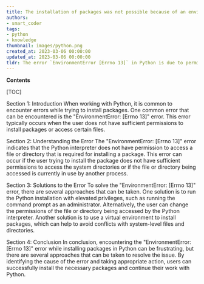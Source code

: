 ```yaml
---
title: The installation of packages was not possible because of an environmenterror [errno 13]
authors:
- smart_coder
tags:
- python
- knowledge
thumbnail: images/python.png
created_at: 2023-03-06 00:00:00
updated_at: 2023-03-06 00:00:00
tldr: The error `EnvironmentError [Errno 13]` in Python is due to permission issues while trying to install packages.
---
```


**Contents**

[TOC]

Section 1: Introduction
When working with Python, it is common to encounter errors while trying to install packages. One common error that can be encountered is the "EnvironmentError: [Errno 13]" error. This error typically occurs when the user does not have sufficient permissions to install packages or access certain files.

Section 2: Understanding the Error
The "EnvironmentError: [Errno 13]" error indicates that the Python interpreter does not have permission to access a file or directory that is required for installing a package. This error can occur if the user trying to install the package does not have sufficient permissions to access the system directories or if the file or directory being accessed is currently in use by another process.

Section 3: Solutions to the Error
To solve the "EnvironmentError: [Errno 13]" error, there are several approaches that can be taken. One solution is to run the Python installation with elevated privileges, such as running the command prompt as an administrator. Alternatively, the user can change the permissions of the file or directory being accessed by the Python interpreter. Another solution is to use a virtual environment to install packages, which can help to avoid conflicts with system-level files and directories.

Section 4: Conclusion
In conclusion, encountering the "EnvironmentError: [Errno 13]" error while installing packages in Python can be frustrating, but there are several approaches that can be taken to resolve the issue. By identifying the cause of the error and taking appropriate action, users can successfully install the necessary packages and continue their work with Python.
